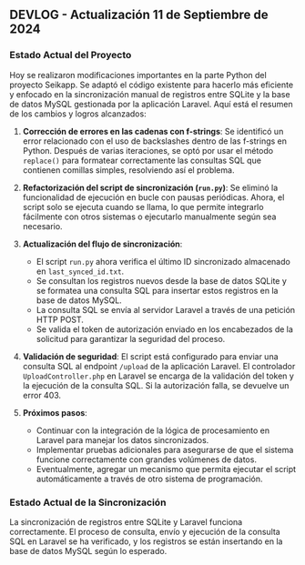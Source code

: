 ## DEVLOG - Actualización 11 de Septiembre de 2024

### **Estado Actual del Proyecto**

Hoy se realizaron modificaciones importantes en la parte Python del proyecto Seikapp. Se adaptó el código existente para hacerlo más eficiente y enfocado en la sincronización manual de registros entre SQLite y la base de datos MySQL gestionada por la aplicación Laravel. Aquí está el resumen de los cambios y logros alcanzados:

1. **Corrección de errores en las cadenas con f-strings**: Se identificó un error relacionado con el uso de backslashes dentro de las f-strings en Python. Después de varias iteraciones, se optó por usar el método `replace()` para formatear correctamente las consultas SQL que contienen comillas simples, resolviendo así el problema.

2. **Refactorización del script de sincronización (`run.py`)**: Se eliminó la funcionalidad de ejecución en bucle con pausas periódicas. Ahora, el script solo se ejecuta cuando se llama, lo que permite integrarlo fácilmente con otros sistemas o ejecutarlo manualmente según sea necesario.

3. **Actualización del flujo de sincronización**:
   - El script `run.py` ahora verifica el último ID sincronizado almacenado en `last_synced_id.txt`.
   - Se consultan los registros nuevos desde la base de datos SQLite y se formatea una consulta SQL para insertar estos registros en la base de datos MySQL.
   - La consulta SQL se envía al servidor Laravel a través de una petición HTTP POST.
   - Se valida el token de autorización enviado en los encabezados de la solicitud para garantizar la seguridad del proceso.

4. **Validación de seguridad**: El script está configurado para enviar una consulta SQL al endpoint `/upload` de la aplicación Laravel. El controlador `UploadController.php` en Laravel se encarga de la validación del token y la ejecución de la consulta SQL. Si la autorización falla, se devuelve un error 403.

5. **Próximos pasos**:
   - Continuar con la integración de la lógica de procesamiento en Laravel para manejar los datos sincronizados.
   - Implementar pruebas adicionales para asegurarse de que el sistema funcione correctamente con grandes volúmenes de datos.
   - Eventualmente, agregar un mecanismo que permita ejecutar el script automáticamente a través de otro sistema de programación.

### **Estado Actual de la Sincronización**
La sincronización de registros entre SQLite y Laravel funciona correctamente. El proceso de consulta, envío y ejecución de la consulta SQL en Laravel se ha verificado, y los registros se están insertando en la base de datos MySQL según lo esperado.